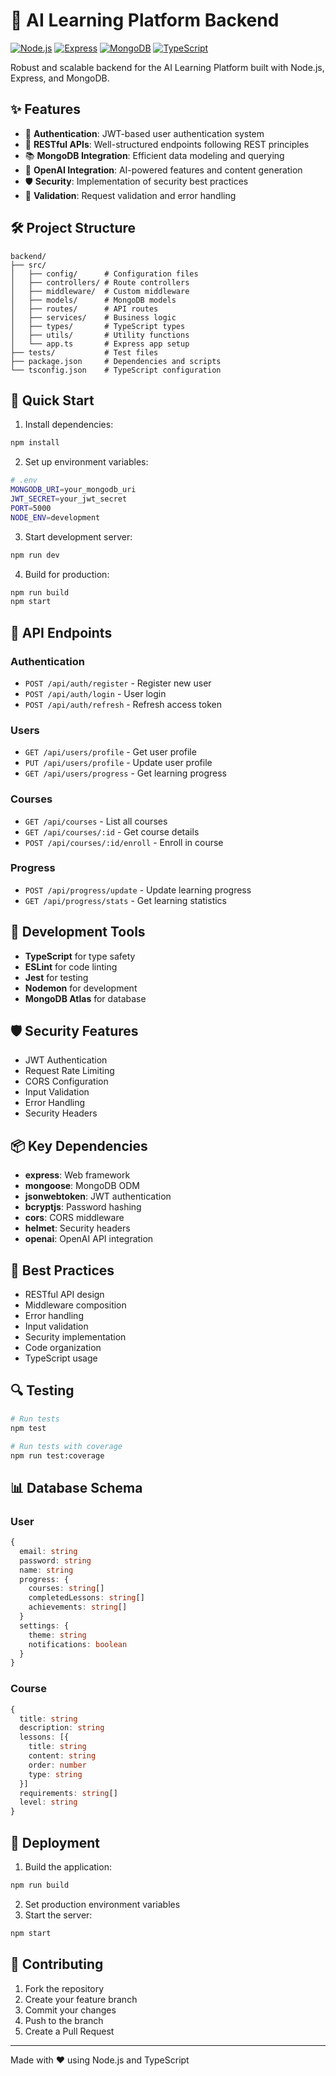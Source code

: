 # 🚀 AI Learning Platform Backend

[![Node.js](https://img.shields.io/badge/Node.js-18.x-green.svg)](https://nodejs.org/)
[![Express](https://img.shields.io/badge/Express-4.x-blue.svg)](https://expressjs.com/)
[![MongoDB](https://img.shields.io/badge/MongoDB-5.x-green.svg)](https://www.mongodb.com/)
[![TypeScript](https://img.shields.io/badge/TypeScript-4.9.5-blue.svg)](https://www.typescriptlang.org/)

Robust and scalable backend for the AI Learning Platform built with Node.js, Express, and MongoDB.

## ✨ Features

- 🔐 **Authentication**: JWT-based user authentication system
- 🎯 **RESTful APIs**: Well-structured endpoints following REST principles
- 📚 **MongoDB Integration**: Efficient data modeling and querying
- 🔄 **OpenAI Integration**: AI-powered features and content generation
- 🛡️ **Security**: Implementation of security best practices
- 📝 **Validation**: Request validation and error handling

## 🛠️ Project Structure

```
backend/
├── src/
│   ├── config/      # Configuration files
│   ├── controllers/ # Route controllers
│   ├── middleware/  # Custom middleware
│   ├── models/      # MongoDB models
│   ├── routes/      # API routes
│   ├── services/    # Business logic
│   ├── types/       # TypeScript types
│   ├── utils/       # Utility functions
│   └── app.ts       # Express app setup
├── tests/           # Test files
├── package.json     # Dependencies and scripts
└── tsconfig.json    # TypeScript configuration
```

## 🚀 Quick Start

1. Install dependencies:
```bash
npm install
```

2. Set up environment variables:
```bash
# .env
MONGODB_URI=your_mongodb_uri
JWT_SECRET=your_jwt_secret
PORT=5000
NODE_ENV=development
```

3. Start development server:
```bash
npm run dev
```

4. Build for production:
```bash
npm run build
npm start
```

## 🔑 API Endpoints

### Authentication
- `POST /api/auth/register` - Register new user
- `POST /api/auth/login` - User login
- `POST /api/auth/refresh` - Refresh access token

### Users
- `GET /api/users/profile` - Get user profile
- `PUT /api/users/profile` - Update user profile
- `GET /api/users/progress` - Get learning progress

### Courses
- `GET /api/courses` - List all courses
- `GET /api/courses/:id` - Get course details
- `POST /api/courses/:id/enroll` - Enroll in course

### Progress
- `POST /api/progress/update` - Update learning progress
- `GET /api/progress/stats` - Get learning statistics

## 🔧 Development Tools

- **TypeScript** for type safety
- **ESLint** for code linting
- **Jest** for testing
- **Nodemon** for development
- **MongoDB Atlas** for database

## 🛡️ Security Features

- JWT Authentication
- Request Rate Limiting
- CORS Configuration
- Input Validation
- Error Handling
- Security Headers

## 📦 Key Dependencies

- **express**: Web framework
- **mongoose**: MongoDB ODM
- **jsonwebtoken**: JWT authentication
- **bcryptjs**: Password hashing
- **cors**: CORS middleware
- **helmet**: Security headers
- **openai**: OpenAI API integration

## 🎯 Best Practices

- RESTful API design
- Middleware composition
- Error handling
- Input validation
- Security implementation
- Code organization
- TypeScript usage

## 🔍 Testing

```bash
# Run tests
npm test

# Run tests with coverage
npm run test:coverage
```

## 📊 Database Schema

### User
```typescript
{
  email: string
  password: string
  name: string
  progress: {
    courses: string[]
    completedLessons: string[]
    achievements: string[]
  }
  settings: {
    theme: string
    notifications: boolean
  }
}
```

### Course
```typescript
{
  title: string
  description: string
  lessons: [{
    title: string
    content: string
    order: number
    type: string
  }]
  requirements: string[]
  level: string
}
```

## 🚀 Deployment

1. Build the application:
```bash
npm run build
```

2. Set production environment variables
3. Start the server:
```bash
npm start
```

## 📝 Contributing

1. Fork the repository
2. Create your feature branch
3. Commit your changes
4. Push to the branch
5. Create a Pull Request

---
Made with ❤️ using Node.js and TypeScript

